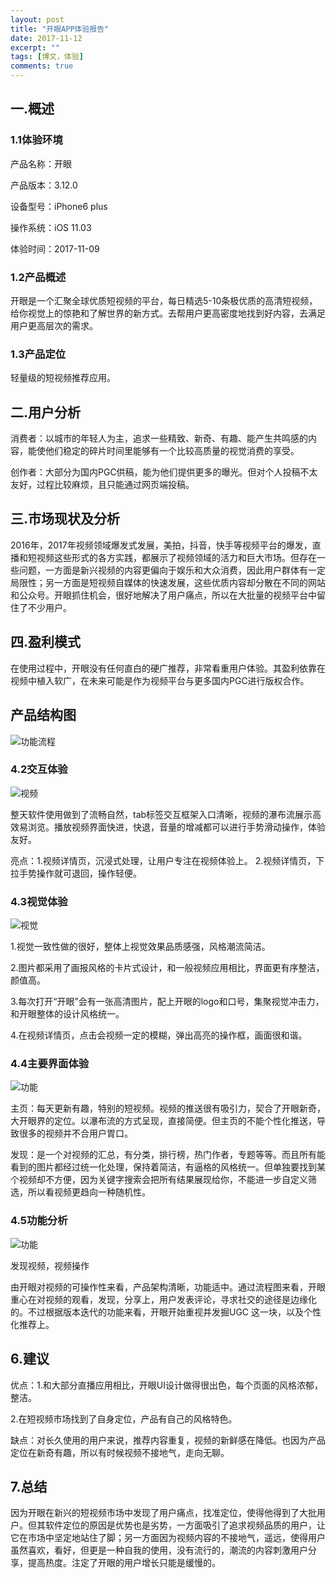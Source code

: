 ```yaml
---
layout: post
title: "开眼APP体验报告"
date: 2017-11-12
excerpt: ""
tags: [博文，体验]
comments: true
---
```


## 一.概述

### 1.1体验环境

产品名称：开眼

产品版本：3.12.0

设备型号：iPhone6 plus

操作系统：iOS 11.03

体验时间：2017-11-09

### 1.2产品概述

开眼是一个汇聚全球优质短视频的平台，每日精选5-10条极优质的高清短视频，给你视觉上的惊艳和了解世界的新方式。去帮用户更高密度地找到好内容，去满足用户更高层次的需求。

### 1.3产品定位

轻量级的短视频推荐应用。

## 二.用户分析

消费者：以城市的年轻人为主，追求一些精致、新奇、有趣、能产生共鸣感的内容，能使他们稳定的碎片时间里能够有一个比较高质量的视觉消费的享受。

创作者：大部分为国内PGC供稿，能为他们提供更多的曝光。但对个人投稿不太友好，过程比较麻烦，且只能通过网页端投稿。

## 三.市场现状及分析

2016年，2017年视频领域爆发式发展，美拍，抖音，快手等视频平台的爆发，直播和短视频这些形式的各方实践，都展示了视频领域的活力和巨大市场。但存在一些问题，一方面是新兴视频的内容更偏向于娱乐和大众消费，因此用户群体有一定局限性；另一方面是短视频自媒体的快速发展，这些优质内容却分散在不同的网站和公众号。开眼抓住机会，很好地解决了用户痛点，所以在大批量的视频平台中留住了不少用户。

## 四.盈利模式

在使用过程中，开眼没有任何直白的硬广推荐，非常看重用户体验。其盈利依靠在视频中植入软广，在未来可能是作为视频平台与更多国内PGC进行版权合作。

## 产品结构图

![功能流程](../assets/img/post-img/experiencr-report/KaiYan/功能流程.jpg)

### 4.2交互体验

![视频](../assets/img/post-img/experiencr-report/KaiYan/视频.jpg)

整天软件使用做到了流畅自然，tab标签交互框架入口清晰，视频的瀑布流展示高效易浏览。播放视频界面快进，快退，音量的增减都可以进行手势滑动操作，体验友好。

亮点：1.视频详情页，沉浸式处理，让用户专注在视频体验上。
2.视频详情页，下拉手势操作就可退回，操作轻便。

### 4.3视觉体验

![视觉](../assets/img/post-img/experiencr-report/KaiYan/视觉.jpg)

1.视觉一致性做的很好，整体上视觉效果品质感强，风格潮流简洁。

2.图片都采用了画报风格的卡片式设计，和一般视频应用相比，界面更有序整洁，颜值高。

3.每次打开“开眼”会有一张高清图片，配上开眼的logo和口号，集聚视觉冲击力，和开眼整体的设计风格统一。

4.在视频详情页，点击会视频一定的模糊，弹出高亮的操作框，画面很和谐。

### 4.4主要界面体验

![功能](../assets/img/post-img/experiencr-report/KaiYan/功能.jpg)

主页：每天更新有趣，特别的短视频。视频的推送很有吸引力，契合了开眼新奇，大开眼界的定位。以瀑布流的方式呈现，直接简便。但主页的不能个性化推送，导致很多的视频并不合用户胃口。

发现：是一个对视频的汇总，有分类，排行榜，热门作者，专题等等。而且所有能看到的图片都经过统一化处理，保持着简洁，有逼格的风格统一。但单独要找到某个视频却不方便，因为关键字搜索会把所有结果展现给你，不能进一步自定义筛选，所以看视频更趋向一种随机性。

### 4.5功能分析

![功能](../assets/img/post-img/experiencr-report/KaiYan/功能.jpg)

发现视频，视频操作

由开眼对视频的可操作性来看，产品架构清晰，功能适中。通过流程图来看，开眼重心在对视频的观看，发现，分享上，用户发表评论，寻求社交的途径是边缘化的。不过根据版本迭代的功能来看，开眼开始重视并发掘UGC 这一块，以及个性化推荐上。

## 6.建议

优点：1.和大部分直播应用相比，开眼UI设计做得很出色，每个页面的风格浓郁，整洁。

2.在短视频市场找到了自身定位，产品有自己的风格特色。

缺点：对长久使用的用户来说，推荐内容重复，视频的新鲜感在降低。也因为产品定位在新奇有趣，所以有时候视频不接地气，走向无聊。

## 7.总结

因为开眼在新兴的短视频市场中发现了用户痛点，找准定位，使得他得到了大批用户。但其软件定位的原因是优势也是劣势，一方面吸引了追求视频品质的用户，让它在市场中坚定地站住了脚；另一方面因为视频内容的不接地气，遥远，使得用户虽然喜欢，看好，但更是一种自我的使用，没有流行的，潮流的内容刺激用户分享，提高热度。注定了开眼的用户增长只能是缓慢的。




